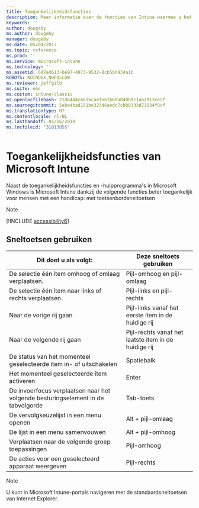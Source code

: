```yaml
---
title: Toegankelijkheidsfuncties
description: Meer informatie over de functies van Intune waarmee u het programma beter toegankelijk kunt maken voor mensen met een handicap.
keywords: ''
author: dougeby
ms.author: dougeby
manager: dougeby
ms.date: 05/04/2017
ms.topic: reference
ms.prod: ''
ms.service: microsoft-intune
ms.technology: ''
ms.assetid: 6d7ed613-be97-4973-9532-8cb5bd434a1b
ROBOTS: NOINDEX,NOFOLLOW
ms.reviewer: jeffgilb
ms.suite: ems
ms.custom: intune-classic
ms.openlocfilehash: 21d6444c6636caefe67b69a840b9c1ab2913ce5f
ms.sourcegitcommit: 5eba4bad151be32346aedc7cbb0333d71934f8cf
ms.translationtype: HT
ms.contentlocale: nl-NL
ms.lasthandoff: 04/16/2018
ms.locfileid: "31013055"
---
```

# <a name="accessibility-features-of-microsoft-intune"></a>Toegankelijkheidsfuncties van Microsoft Intune
Naast de toegankelijkheidsfuncties en -hulpprogramma's in Microsoft Windows is Microsoft Intune dankzij de volgende functies beter toegankelijk voor mensen met een handicap: met toetsenbordsneltoetsen

> [!NOTE]
> [!INCLUDE [accessibility6](./includes/accessibility6_md.md)]

## <a name="using-keyboard-shortcuts"></a>Sneltoetsen gebruiken

|                        Dit doet u als volgt:                         |            Deze sneltoets gebruiken             |
|-----------------------------------------------------------|---------------------------------------------------|
|          De selectie één item omhoog of omlaag verplaatsen.          |                 Pijl-omhoog en pijl-omlaag                 |
|        De selectie één item naar links of rechts verplaatsen.         |               Pijl-links en pijl-rechts                |
|                 Naar de vorige rij gaan                  | Pijl-links vanaf het eerste item in de huidige rij |
|                   Naar de volgende rij gaan                    | Pijl-rechts vanaf het laatste item in de huidige rij |
|      De status van het momenteel geselecteerde item in- of uitschakelen      |                     Spatiebalk                      |
|           Het momenteel geselecteerde item activeren            |                       Enter                       |
| De invoerfocus verplaatsen naar het volgende besturingselement in de tabvolgorde |                        Tab-toets                        |
|             De vervolgkeuzelijst in een menu openen             |                 Alt + pijl-omlaag                  |
|                De lijst in een menu samenvouwen                |                  Alt + pijl-omhoog                   |
|            Verplaatsen naar de volgende groep toepassingen             |                     Pijl-omhoog                      |
|         De acties voor een geselecteerd apparaat weergeven         |                    Pijl-rechts                    |

> [!NOTE]
> U kunt in Microsoft Intune-portals navigeren met de standaardsneltoetsen van Internet Explorer.
